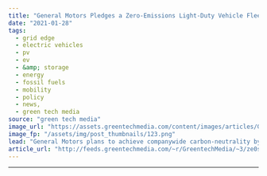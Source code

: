 ```yaml
---
title: "General Motors Pledges a Zero-Emissions Light-Duty Vehicle Fleet by 2035"
date: "2021-01-28"
tags: 
  - grid edge
  - electric vehicles
  - pv
  - ev
  - &amp; storage
  - energy
  - fossil fuels
  - mobility
  - policy
  - news,
  - green tech media
source: "green tech media"
image_url: "https://assets.greentechmedia.com/content/images/articles/General_Motors_Mary_Barra_CEO_electric_vehicle_XL.jpg"
image_fp: "/assets/img/post_thumbnails/123.png"
lead: "General Motors plans to achieve companywide carbon-neutrality by 2040 and sell only carbon-emissions-free light-duty vehicles by 2035, a major step by America’s biggest automaker to align its future with the climate-change imperatives of the internat ..."
article_url: "http://feeds.greentechmedia.com/~r/GreentechMedia/~3/ze0sM8edsjU/general-motors-pledges-a-zero-emissions-light-duty-vehicle-fleet-by-2035"
---
```


---
